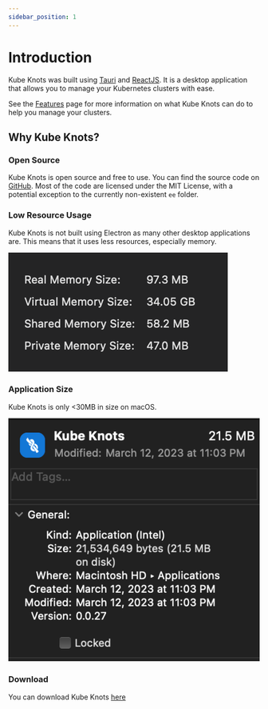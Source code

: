 ```yaml
---
sidebar_position: 1
---
```


# Introduction

Kube Knots was built using [Tauri](https://tauri.app/) and [ReactJS](https://reactjs.org/). It is a desktop application that allows you to manage your Kubernetes clusters with ease.

See the [Features](/docs/category/features) page for more information on what Kube Knots can do to help you manage your clusters.

## Why Kube Knots?

### Open Source

Kube Knots is open source and free to use. You can find the source code on [GitHub](https://github.com/davidhu2000/kube-knots). Most of the code are licensed under the MIT License, with a potential exception to the currently non-existent `ee` folder.

### Low Resource Usage

Kube Knots is not built using Electron as many other desktop applications are. This means that it uses less resources, especially memory.

![Kube Knots Memory Usage](./memory-usage.png)

### Application Size

Kube Knots is only <30MB in size on macOS.

![Kube Knots Application Size](./app-size.png)

### Download

You can download Kube Knots [here](/downloads)
